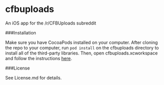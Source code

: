 # cfbuploads
An iOS app for the /r/CFBUploads subreddit

###Installation

Make sure you have CocoaPods installed on your computer. After cloning the repo to your computer, run `pod install` on the cfbuploads directory to install all of the third-party libraries. Then, open cfbuploads.xcworkspace and follow the instructions [here](http://www.idownloadblog.com/2015/10/12/how-to-sideload-apps-on-iphone-ipad-ios-9/).

###License

See License.md for details. 
